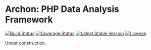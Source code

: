 # Archon: PHP Data Analysis Framework

[![Build Status](https://travis-ci.org/HWGehring/Archon.png?branch=master)](https://travis-ci.org/HWGehring/Archon)
[![Coverage Status](https://coveralls.io/repos/HWGehring/Archon/badge.svg?branch=master&service=github)](https://coveralls.io/github/HWGehring/Archon?branch=master)
[![Latest Stable Version](https://poser.pugx.org/archon/dataframe/v/stable)](https://packagist.org/packages/archon/dataframe)
[![License](https://poser.pugx.org/archon/dataframe/license)](https://packagist.org/packages/archon/dataframe)

Under construction.